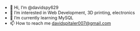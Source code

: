 - 👋 Hi, I’m @davidspy629
- 👀 I’m interested in Web Development, 3D printing, electronics
- 🌱 I’m currently learning MySQL
- 📫 How to reach me davidspitaler007@gmail.com

<!---
davidspy629/davidspy629 is a ✨ special ✨ repository because its `README.md` (this file) appears on your GitHub profile.
You can click the Preview link to take a look at your changes.
--->
